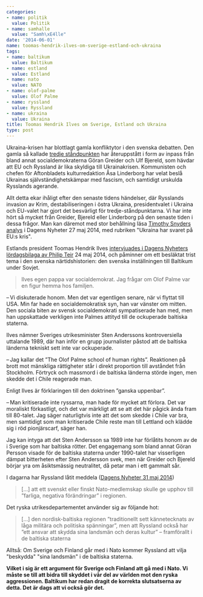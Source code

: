 ```yaml
---
categories:
- name: politik
  value: Politik
- name: samhalle
  value: "Samh\xE4lle"
date: '2014-06-01'
name: toomas-hendrik-ilves-om-sverige-estland-och-ukraina
tags:
- name: baltikum
  value: Baltikum
- name: estland
  value: Estland
- name: nato
  value: NATO
- name: olof-palme
  value: Olof Palme
- name: ryssland
  value: Ryssland
- name: ukraina
  value: Ukraina
title: Toomas Hendrik Ilves om Sverige, Estland och Ukraina
type: post
---
```

Ukraina-krisen har blottlagt gamla konfliktytor i den svenska debatten. Den gamla så kallade [tredje ståndpunkten](http://sv.wikipedia.org/wiki/Tredje_st%C3%A5ndpunkten) har återuppstått i form av inpass från bland annat socialdemokraterna Göran Greider och Ulf Bjereld, som hävdar att EU och Ryssland är lika skyldiga till Ukrainakrisen. Kommunisten och chefen för Aftonbladets kulturredaktion Åsa Linderborg har velat beslå Ukrainas självständighetskämpar med fascism, och samtidigt urskulda Rysslands agerande.

Allt detta ekar ihåligt efter den senaste tidens händelser, där Rysslands invasion av Krim, destabiliseringen i östra Ukraina, presidentvalet i Ukraina och EU-valet har gjort det besvärligt för tredje-ståndpunktarna. Vi har inte hört så mycket från Greider, Bjereld eller Linderborg på den senaste tiden i dessa frågor. Man kan däremot med stor behållning läsa [Timothy Snyders analys](http://www.dn.se/kultur-noje/kulturdebatt/timothy-snyder-ukraina-har-svaret-pa-eus-kris/) i Dagens Nyheter 27 maj 2014, med rubriken "Ukraina har svaret på EU:s kris".

Estlands president Toomas Hendrik Ilves [intervjuades i Dagens Nyheters lördagsbilaga av Philip Teir](http://www.dn.se/nyheter/varlden/president-med-stor-lust-att-debattera-sakerhetsfragor/) 24 maj 2014, och påminner om ett besläktat trist tema i den svenska närtidshistorien: den svenska inställningen till Baltikum under Sovjet.

> Ilves egen pappa var socialdemokrat. Jag frågar om Olof Palme var en figur hemma hos familjen.

– Vi diskuterade honom. Men det var egentligen senare, när vi flyttat till USA. Min far hade en socialdemokratisk syn, han var vänster om mitten. Den sociala biten av svensk socialdemokrati sympatiserade han med, men han uppskattade verkligen inte Palmes attityd till de ockuperade baltiska staterna.

Ilves nämner Sveriges utrikesminister Sten Anderssons kontroversiella uttalande 1989, där han inför en grupp journalister påstod att de baltiska länderna tekniskt sett inte var ockuperade.

– Jag kallar det ”The Olof Palme school of human rights”. Reaktionen på brott mot mänskliga rättigheter står i direkt proportion till avståndet från Stockholm. Förtryck och massmord i de baltiska länderna störde ingen, men skedde det i Chile reagerade man.

Enligt Ilves är förklaringen till den doktrinen ”ganska uppenbar”.

– Man kritiserade inte ryssarna, man hade för mycket att förlora. Det var moraliskt förkastligt, och det var märkligt att se att det här pågick ända fram till 80-talet. Jag säger naturligtvis inte att det som skedde i Chile var bra, men samtidigt som man kritiserade Chile reste man till Lettland och klädde sig i röd pionjärscarf, säger han.

Jag kan intyga att det Sten Andersson sa 1989 inte har förlåtits honom av de i Sverige som har baltiska rötter. Det engagemang som bland annat Göran Persson visade för de baltiska staterna under 1990-talet har visserligen dämpat bitterheten efter Sten Andersson svek, men när Greider och Bjereld börjar yra om åsiktsmässig neutralitet, då petar man i ett gammalt sår.

I dagarna har Ryssland låtit meddela ([Dagens Nyheter 31 maj 2014](http://www.dn.se/nyheter/varlden/ryssland-farligt-om-sverige-och-finland-gar-med-i-nato/))

> [...] att ett svenskt eller finskt Nato-medlemskap skulle ge upphov till ”farliga, negativa förändringar” i regionen.

Det ryska utrikesdepartementet använder sig av följande hot:

> [...] den nordisk-baltiska regionen ”traditionellt sett kännetecknats av låga militära och politiska spänningar”, men att Ryssland också har ”ett ansvar att skydda sina landsmän och deras kultur” – framförallt i de baltiska staterna

Alltså: Om Sverige och Finland går med i Nato kommer Ryssland att vilja "beskydda" "sina landsmän" i de baltiska staterna.

**Vilket i sig är ett argument för Sverige och Finland att gå med i Nato. Vi måste se till att bidra till skyddet i vår del av världen mot den ryska aggressionen. Baltikum har redan dragit de korrekta slutsatserna av detta. Det är dags att vi också gör det.**

